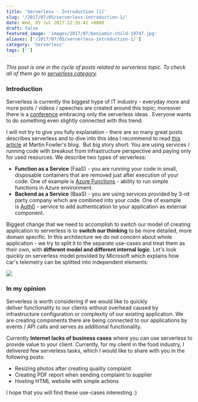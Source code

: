 ```yaml
---
title: 'Serverless - Introduction [1]'
slug: '/2017/07/05/serverless-introduction-1/'
date: Wed, 05 Jul 2017 22:35:42 +0000
draft: false
featured_image: 'images/2017/07/benjamin-child-19747.jpg'
aliases: ['/2017/07/05/serverless-introduction-1/']
category: 'Serverless'
tags: ['']
---
```


_This post is one in the cycle of posts related to serverless topic. To check all of them go to [serverless category](/category/serverless/)._

### Introduction

Serverless is currently the biggest hype of IT industry - everyday more and more posts / videos / speeches are created around this topic; moreover there is a [conference](http://serverlessconf.io/) embracing only the serverless ideas . Everyone wants to do something even slightly connected with this trend.

I will not try to give you fully explanation - there are so many great posts describes serverless and to dive into this idea I recommend to read [this article](https://martinfowler.com/articles/serverless.html) at Martin Fowler's blog.  But big story short: You are using services / running code with breakout from infrastructure perspective and paying only for used resources. We describe two types of serverless:

 *   **Function as a Service** (FaaS) - you are running your code in small, disposable containers that are removed just after execution of your code. One of example is [Azure Functions](https://azure.microsoft.com/en-us/services/functions/) - ability to run simple functions in Azure environment.
 *   **Backend as a Service** (BaaS) - you are using services provided by 3-rd party company which are combined into your code. One of example is [Auth0](https://auth0.com/) \- service to add authentication to your application as external component.

Biggest change that we need to accomplish to switch our model of creating application to serverless is to **switch our thinking** to be more detailed, more domain specific. In this architecture we do not concern about whole application - we try to split it to the separate use-cases and treat them as their own, with **different model and different internal logic**. Let's look quickly on serverless model provided by Microsoft which explains how car's telemetry can be splitted into independent elements:

![](https://i-msdn.sec.s-msft.com/dynimg/IC865521.png)

### In my opinion

Serverless is worth considering if we would like to quickly deliver functionality to our clients without overhead caused by infrastructure configuration or complexity of our existing application. We are creating components there are being connected to our applications by events / API calls and serves as additional functionality.

Currently **Internet lacks of business cases** where you can use serverless to provide value to your client. Currently, for my client in the food industry, I delivered few serverless tasks, which I would like to share with you in the following posts:

 *   Resizing photos after creating quality complaint
 *   Creating PDF report when sending complaint to supplier
 *   Hosting HTML website with simple actions

I hope that you will find these use-cases interesting :)